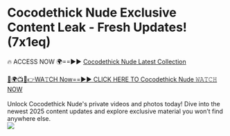 # Cocodethick Nude Exclusive Content Leak - Fresh Updates! (7x1eq)

🔥 ACCESS NOW 🌍==►► <a href="https://tinyurl.com/yc657z5k" rel="nofollow">Cocodethick Nude Latest Collection</a>
<br><br>
[🔴🌍📺📱👉WA𝚃CH Now==►► CLICK HERE TO Cocodethick Nude 𝚆𝙰𝚃𝙲𝙷 NOW](https://tinyurl.com/yc657z5k)
<br><br>
Unlock Cocodethick Nude's private videos and photos today! Dive into the newest 2025 content updates and explore exclusive material you won’t find anywhere else.
<br>
<a href="https://tinyurl.com/yc657z5k" rel="nofollow" data-target="animated-image.originalLink"><img src="https://camo.githubusercontent.com/8a4f000d20f83aca3bf7ec5f350d767afa0574a8a352519fd8cfa583a6f93a33/68747470733a2f2f692e696d6775722e636f6d2f644a486b345a712e676966" data-canonical-src="https://i.imgur.com/dJHk4Zq.gif" style="max-width: 100%; display: inline-block;" data-target="animated-image.originalImage"></a>
<br>
